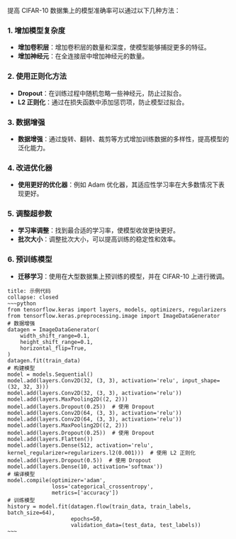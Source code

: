 提高 CIFAR-10 数据集上的模型准确率可以通过以下几种方法：
### 1. **增加模型复杂度**
- **增加卷积层**：增加卷积层的数量和深度，使模型能够捕捉更多的特征。
- **增加神经元**：在全连接层中增加神经元的数量。
### 2. **使用正则化方法**
- **Dropout**：在训练过程中随机忽略一些神经元，防止过拟合。
- **L2 正则化**：通过在损失函数中添加惩罚项，防止模型过拟合。
### 3. **数据增强**
- **数据增强**：通过旋转、翻转、裁剪等方式增加训练数据的多样性，提高模型的泛化能力。
### 4. **改进优化器**
- **使用更好的优化器**：例如 Adam 优化器，其适应性学习率在大多数情况下表现更好。
### 5. **调整超参数**
- **学习率调整**：找到最合适的学习率，使模型收敛更快更好。
- **批次大小**：调整批次大小，可以提高训练的稳定性和效率。
### 6. **预训练模型**
- **迁移学习**：使用在大型数据集上预训练的模型，并在 CIFAR-10 上进行微调。
```ad-info
title: 示例代码
collapse: closed
~~~python
from tensorflow.keras import layers, models, optimizers, regularizers
from tensorflow.keras.preprocessing.image import ImageDataGenerator
# 数据增强
datagen = ImageDataGenerator(
    width_shift_range=0.1,
    height_shift_range=0.1,
    horizontal_flip=True,
)
datagen.fit(train_data)
# 构建模型
model = models.Sequential()
model.add(layers.Conv2D(32, (3, 3), activation='relu', input_shape=(32, 32, 3)))
model.add(layers.Conv2D(32, (3, 3), activation='relu'))
model.add(layers.MaxPooling2D((2, 2)))
model.add(layers.Dropout(0.25))  # 使用 Dropout
model.add(layers.Conv2D(64, (3, 3), activation='relu'))
model.add(layers.Conv2D(64, (3, 3), activation='relu'))
model.add(layers.MaxPooling2D((2, 2)))
model.add(layers.Dropout(0.25))  # 使用 Dropout
model.add(layers.Flatten())
model.add(layers.Dense(512, activation='relu', kernel_regularizer=regularizers.l2(0.001)))  # 使用 L2 正则化
model.add(layers.Dropout(0.5))  # 使用 Dropout
model.add(layers.Dense(10, activation='softmax'))
# 编译模型
model.compile(optimizer='adam',
              loss='categorical_crossentropy',
              metrics=['accuracy'])
# 训练模型
history = model.fit(datagen.flow(train_data, train_labels, batch_size=64),
                    epochs=50,
                    validation_data=(test_data, test_labels))
~~~
```
